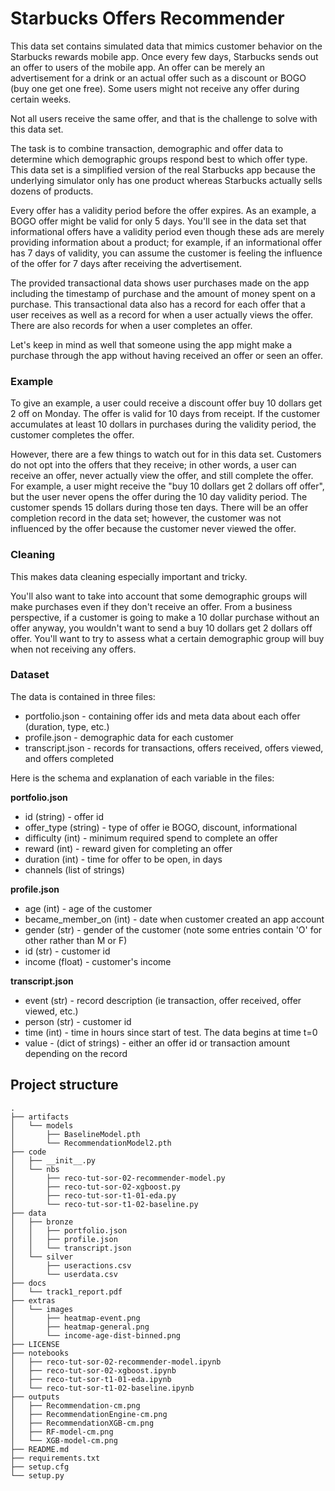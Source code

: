 # Starbucks Offers Recommender

This data set contains simulated data that mimics customer behavior on the Starbucks rewards mobile app. Once every few days, Starbucks sends out an offer to users of the mobile app. An offer can be merely an advertisement for a drink or an actual offer such as a discount or BOGO (buy one get one free). Some users might not receive any offer during certain weeks.

Not all users receive the same offer, and that is the challenge to solve with this data set.

The task is to combine transaction, demographic and offer data to determine which demographic groups respond best to which offer type. This data set is a simplified version of the real Starbucks app because the underlying simulator only has one product whereas Starbucks actually sells dozens of products.

Every offer has a validity period before the offer expires. As an example, a BOGO offer might be valid for only 5 days. You'll see in the data set that informational offers have a validity period even though these ads are merely providing information about a product; for example, if an informational offer has 7 days of validity, you can assume the customer is feeling the influence of the offer for 7 days after receiving the advertisement.

The provided transactional data shows user purchases made on the app including the timestamp of purchase and the amount of money spent on a purchase. This transactional data also has a record for each offer that a user receives as well as a record for when a user actually views the offer. There are also records for when a user completes an offer.

Let's keep in mind as well that someone using the app might make a purchase through the app without having received an offer or seen an offer.

### **Example**

To give an example, a user could receive a discount offer buy 10 dollars get 2 off on Monday. The offer is valid for 10 days from receipt. If the customer accumulates at least 10 dollars in purchases during the validity period, the customer completes the offer.

However, there are a few things to watch out for in this data set. Customers do not opt into the offers that they receive; in other words, a user can receive an offer, never actually view the offer, and still complete the offer. For example, a user might receive the "buy 10 dollars get 2 dollars off offer", but the user never opens the offer during the 10 day validity period. The customer spends 15 dollars during those ten days. There will be an offer completion record in the data set; however, the customer was not influenced by the offer because the customer never viewed the offer.

### **Cleaning**

This makes data cleaning especially important and tricky.

You'll also want to take into account that some demographic groups will make purchases even if they don't receive an offer. From a business perspective, if a customer is going to make a 10 dollar purchase without an offer anyway, you wouldn't want to send a buy 10 dollars get 2 dollars off offer. You'll want to try to assess what a certain demographic group will buy when not receiving any offers.

### Dataset

The data is contained in three files:

- portfolio.json - containing offer ids and meta data about each offer (duration, type, etc.)
- profile.json - demographic data for each customer
- transcript.json - records for transactions, offers received, offers viewed, and offers completed

Here is the schema and explanation of each variable in the files:

**portfolio.json**

- id (string) - offer id
- offer_type (string) - type of offer ie BOGO, discount, informational
- difficulty (int) - minimum required spend to complete an offer
- reward (int) - reward given for completing an offer
- duration (int) - time for offer to be open, in days
- channels (list of strings)

**profile.json**

- age (int) - age of the customer
- became_member_on (int) - date when customer created an app account
- gender (str) - gender of the customer (note some entries contain 'O' for other rather than M or F)
- id (str) - customer id
- income (float) - customer's income

**transcript.json**

- event (str) - record description (ie transaction, offer received, offer viewed, etc.)
- person (str) - customer id
- time (int) - time in hours since start of test. The data begins at time t=0
- value - (dict of strings) - either an offer id or transaction amount depending on the record

## Project structure
```
.
├── artifacts
│   └── models
│       ├── BaselineModel.pth
│       └── RecommendationModel2.pth
├── code
│   ├── __init__.py
│   └── nbs
│       ├── reco-tut-sor-02-recommender-model.py
│       ├── reco-tut-sor-02-xgboost.py
│       ├── reco-tut-sor-t1-01-eda.py
│       └── reco-tut-sor-t1-02-baseline.py
├── data
│   ├── bronze
│   │   ├── portfolio.json
│   │   ├── profile.json
│   │   └── transcript.json
│   └── silver
│       ├── useractions.csv
│       └── userdata.csv
├── docs
│   └── track1_report.pdf
├── extras
│   └── images
│       ├── heatmap-event.png
│       ├── heatmap-general.png
│       └── income-age-dist-binned.png
├── LICENSE
├── notebooks
│   ├── reco-tut-sor-02-recommender-model.ipynb
│   ├── reco-tut-sor-02-xgboost.ipynb
│   ├── reco-tut-sor-t1-01-eda.ipynb
│   └── reco-tut-sor-t1-02-baseline.ipynb
├── outputs
│   ├── Recommendation-cm.png
│   ├── RecommendationEngine-cm.png
│   ├── RecommendationXGB-cm.png
│   ├── RF-model-cm.png
│   └── XGB-model-cm.png
├── README.md
├── requirements.txt
├── setup.cfg
└── setup.py  
```